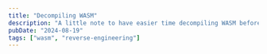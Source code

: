 ```yaml
---
title: "Decompiling WASM"
description: "A little note to have easier time decompiling WASM before directly reading WASM very simple instruction sets."
pubDate: "2024-08-19"
tags: ["wasm", "reverse-engineering"]
---
```

